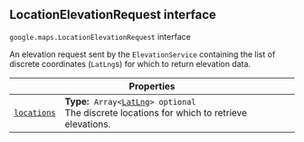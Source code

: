
<devsite-heading text=" LocationElevationRequest interface" for="LocationElevationRequest" level="h2" link="" toc="" back-to-top=""><h2 id="LocationElevationRequest" is-upgraded="">LocationElevationRequest interface</h2></devsite-heading>
<p>
<code translate="no" dir="ltr"><span itemprop="path">google.maps</span>.<span itemprop="name">LocationElevationRequest</span></code>
interface
</p>
<p>An elevation request sent by the <code translate="no" dir="ltr">ElevationService</code> containing the list of discrete coordinates (<code translate="no" dir="ltr">LatLng</code>s) for which to return elevation data.</p>
<div class="devsite-table-wrapper"><table class="properties responsive" summary="interface LocationElevationRequest - Properties">
<thead>
<tr><th colspan="2">Properties</th>
</tr></thead>
<tbody>
<tr id="LocationElevationRequest.locations">
<td itemprop="property"><code translate="no" dir="ltr"><a class="secret-link" href="#LocationElevationRequest.locations"><span>locations</span></a></code></td>
<td><div><strong>Type:</strong>&nbsp; <code translate="no" dir="ltr">Array&lt;<a href="LatLng.md">LatLng</a>&gt; <span class="optional-type-annotation">optional</span></code></div>
<div class="desc">The discrete locations for which to retrieve elevations.</div></td>
</tr>
</tbody>
</table></div>
<script src="replace_links.js"></script>
